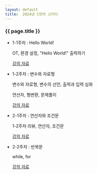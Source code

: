 ```yaml
---
layout: default
title:  2024년 C언어 스터디
---
```

### {{ page.title }}

- 1-1주차 : Hello World!

    OT, 환경 설정, "Hello World!" 출력하기 

    [강의 자료](https://drive.google.com/file/d/1tlPs0wGMhbddnOSdAXpYe3VV8VeMuHh8/view?usp=sharing)
- 1-2주차 : 변수와 자료형

  변수와 자료형, 변수의 선언, 출력과 입력 심화

  연산자, 형변환, 문제풀이

  [강의 자료](https://drive.google.com/file/d/1QVrcnHoxdvuctfAJPGermIQXzQ0OW4dd/view?usp=sharing)
- 2-1주차 : 연산자와 조건문

  1-2주차 리뷰, 연산자, 조건문

  [강의 자료](https://drive.google.com/file/d/1YzqYTyOVN7PrN7tzqx1Zpqw8WiLSDQkd/view?usp=share_link)
- 2-2주차 : 반복문

  while, for

  [강의 자료](https://drive.google.com/file/d/1GZZefx2TXa9lXEr_3_8F1icDRWl8W_68/view?usp=sharing)


